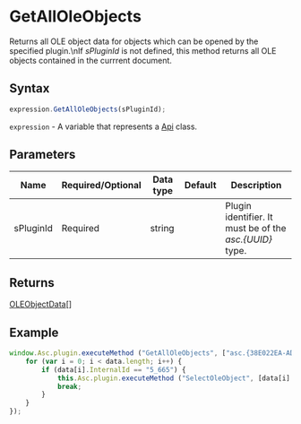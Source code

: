 # GetAllOleObjects

Returns all OLE object data for objects which can be opened by the specified plugin.\nIf *sPluginId* is not defined, this method returns all OLE objects contained in the currrent document.

## Syntax

```javascript
expression.GetAllOleObjects(sPluginId);
```

`expression` - A variable that represents a [Api](../Api.md) class.

## Parameters

| **Name** | **Required/Optional** | **Data type** | **Default** | **Description** |
| ------------- | ------------- | ------------- | ------------- | ------------- |
| sPluginId | Required | string |  | Plugin identifier. It must be of the *asc.&#123;UUID&#125;* type. |

## Returns

[OLEObjectData](../../Enumeration/OLEObjectData.md)[]

## Example

```javascript
window.Asc.plugin.executeMethod ("GetAllOleObjects", ["asc.{38E022EA-AD92-45FC-B22B-49DF39746DB4}"], function (data) {
    for (var i = 0; i < data.length; i++) {
        if (data[i].InternalId == "5_665") {
            this.Asc.plugin.executeMethod ("SelectOleObject", [data[i].InternalId]);
            break;
        }
    }
});
```
